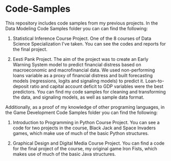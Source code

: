 # Code-Samples
This repository includes code samples from my previous projects. In the Data Modeling Code Samples folder you can can find the following:

1) Statistical Inference Course Project. One of the 8 courses of Data Science Specialization I've taken. You can see the codes and reports for the final project.

2) Eesti Pank Project. The aim of the project was to create an Early Warning System model to predict financial distress based on macroeconomic and macrofinancial data. We used non-performing loans variable as a proxy of financial distress and built forecasting models (regressions, logits and signaling models) to predict it. Loan-to-deposit ratio and capital account deficit to GDP variables were the best predictors. You can find my code samples for cleaning and transforming the data, and signaling models, as well as sample data format.

Additionally, as a proof of my knowledge of other programing languages, in the Game Development Code Samples folder you can find the following:

1) Introduction to Programming in Python Course Project. You can see a code for two projects in the course, Black Jack and Space Invaders games, which make use of much of the basic Python structures.

2) Graphical Design and Digital Media Course Project. You can find a code for the final project of the course, my original game Iron Fists, which makes use of much of the basic Java structures.
